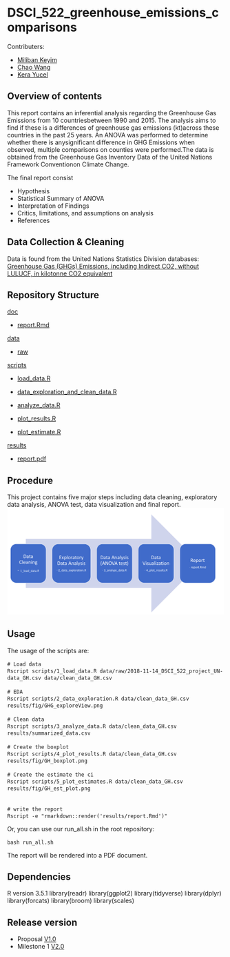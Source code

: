 # DSCI_522_greenhouse_emissions_comparisons

Contributers:
- [Miliban Keyim](https://github.com/mkeyim)
- [Chao Wang](https://github.com/chaomander2018)
- [Kera Yucel](https://github.com/K3ra-y)  

## Overview of contents

This report contains an inferential analysis regarding the Greenhouse Gas Emissions from 10 countriesbetween 1990 and 2015. The analysis aims to find if these is a differences of greenhouse gas emissions (kt)across these countries in the past 25 years. An ANOVA was performed to determine whether there is anysignificant difference in GHG Emissions when observed, multiple comparisons on counties were performed.The data is obtained from the Greenhouse Gas Inventory Data of the United Nations Framework Conventionon Climate Change.

The final report consist
- Hypothesis
- Statistical Summary of ANOVA
- Interpretation of Findings
- Critics, limitations, and assumptions on analysis
- References


## Data Collection & Cleaning

Data is found from the United Nations Statistics Division databases: [Greenhouse Gas (GHGs) Emissions, including Indirect CO2, without LULUCF, in kilotonne CO2 equivalent](http://data.un.org/Data.aspx?d=GHG&f=seriesID%3aGH2)

## Repository Structure

[doc](https://github.com/UBC-MDS/DSCI_522_greenhouse_emissions_comparisons/tree/master/doc)

  - [report.Rmd](https://github.com/UBC-MDS/DSCI_522_greenhouse_emissions_comparisons/blob/master/doc/report.Rmd)

[data](https://github.com/UBC-MDS/DSCI_522_greenhouse_emissions_comparisons/tree/master/data)
  - [raw](https://github.com/UBC-MDS/DSCI_522_greenhouse_emissions_comparisons/tree/master/data/raw)

[scripts](https://github.com/UBC-MDS/DSCI_522_greenhouse_emissions_comparisons/tree/master/scripts)
  - [load_data.R](https://github.com/UBC-MDS/DSCI_522_greenhouse_emissions_comparisons/blob/master/scripts/1_load_data.R)
  
  - [data_exploration_and_clean_data.R](https://github.com/UBC-MDS/DSCI_522_greenhouse_emissions_comparisons/blob/master/scripts/2_data_exploration.R)

  - [analyze_data.R](https://github.com/UBC-MDS/DSCI_522_greenhouse_emissions_comparisons/blob/master/scripts/3_analyze_data.R)
  
  - [plot_results.R](https://github.com/UBC-MDS/DSCI_522_greenhouse_emissions_comparisons/blob/master/scripts/4_plot_results.R)
  
  - [plot_estimate.R](https://github.com/UBC-MDS/DSCI_522_greenhouse_emissions_comparisons/blob/master/scripts/5_plot_estimates.R)

[results](https://github.com/UBC-MDS/DSCI_522_greenhouse_emissions_comparisons/tree/master/results)

  - [report.pdf](https://github.com/UBC-MDS/DSCI_522_greenhouse_emissions_comparisons/blob/master/results/report.pdf)
  

## Procedure

This project contains five major steps including data cleaning, exploratory data analysis, ANOVA test, data visualization and final report.
![analysis process chart](data/procedure.png)

## Usage
The usage of the scripts are:
```
# Load data
Rscript scripts/1_load_data.R data/raw/2018-11-14_DSCI_522_project_UN-data_GH.csv data/clean_data_GH.csv

# EDA
Rscript scripts/2_data_exploration.R data/clean_data_GH.csv results/fig/GHG_exploreView.png

# Clean data
Rscript scripts/3_analyze_data.R data/clean_data_GH.csv results/summarized_data.csv

# Create the boxplot
Rscript scripts/4_plot_results.R data/clean_data_GH.csv results/fig/GH_boxplot.png

# Create the estimate the ci
Rscript scripts/5_plot_estimates.R data/clean_data_GH.csv results/fig/GH_est_plot.png


# write the report
Rscript -e "rmarkdown::render('results/report.Rmd')"
```

Or, you can use our run_all.sh in the root repository:
```
bash run_all.sh
```
The report will be rendered into a PDF document.

## Dependencies

R version 3.5.1
library(readr)
library(ggplot2)
library(tidyverse)
library(dplyr)
library(forcats)
library(broom)
library(scales)


## Release version
 - Proposal    [V1.0](https://github.com/UBC-MDS/DSCI_522_greenhouse_emissions_comparisons/releases/tag/v1.0)
 - Milestone 1 [V2.0](https://github.com/UBC-MDS/DSCI_522_greenhouse_emissions_comparisons/releases/tag/v2.0)
